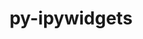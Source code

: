 ---
title: "py-ipywidgets"
layout: cache
categories: [package, develop]
meta: {"compilers": ["none"], "num_specs": 68, "num_specs_by_stack": {"data-vis-sdk": 25, "e4s": 21, "e4s-neoverse-v2": 22, "root": 68}, "oss": ["ubuntu20.04", "ubuntu22.04"], "platforms": ["linux"], "stacks": ["data-vis-sdk", "e4s", "e4s-neoverse-v2", "root"], "targets": ["neoverse_v2", "x86_64_v3"], "versions": ["8.0.2"]}
spec_details: [{"compiler": "none", "hash": "37ltotql2f2oarjpuevbmq3q5qtkrwv5", "os": "ubuntu22.04", "platform": "linux", "size": "-", "stacks": ["e4s", "root"], "target": "x86_64_v3", "variants": ["build_system=python_pip"], "versions": ["8.0.2"]}, {"compiler": "none", "hash": "3rpyfhdf7v5w3afgi4l3pea4eqsikr7c", "os": "ubuntu20.04", "platform": "linux", "size": "-", "stacks": ["data-vis-sdk", "root"], "target": "x86_64_v3", "variants": ["build_system=python_pip"], "versions": ["8.0.2"]}, {"compiler": "none", "hash": "4bmqopbfcfdbsmqnowexabwc3lhjji6e", "os": "ubuntu22.04", "platform": "linux", "size": "-", "stacks": ["e4s-neoverse-v2", "root"], "target": "neoverse_v2", "variants": ["build_system=python_pip"], "versions": ["8.0.2"]}, {"compiler": "none", "hash": "4edsuzr4km7nd453ojoogyvx6fx3rrfu", "os": "ubuntu20.04", "platform": "linux", "size": "-", "stacks": ["data-vis-sdk", "root"], "target": "x86_64_v3", "variants": ["build_system=python_pip"], "versions": ["8.0.2"]}, {"compiler": "none", "hash": "4sib53cv5gu7irlganymshpwrh4nvdzg", "os": "ubuntu20.04", "platform": "linux", "size": "-", "stacks": ["data-vis-sdk", "root"], "target": "x86_64_v3", "variants": ["build_system=python_pip"], "versions": ["8.0.2"]}, {"compiler": "none", "hash": "544u4b2oujokkxjagex4tgwoqb3kehpw", "os": "ubuntu20.04", "platform": "linux", "size": "-", "stacks": ["data-vis-sdk", "root"], "target": "x86_64_v3", "variants": ["build_system=python_pip"], "versions": ["8.0.2"]}, {"compiler": "none", "hash": "5ios3qm2hapalmun4fjuz5znbgznhsmo", "os": "ubuntu22.04", "platform": "linux", "size": "-", "stacks": ["e4s-neoverse-v2", "root"], "target": "neoverse_v2", "variants": ["build_system=python_pip"], "versions": ["8.0.2"]}, {"compiler": "none", "hash": "6hdpi5zvn4uhou7plfmgmki2m6x6dwtr", "os": "ubuntu22.04", "platform": "linux", "size": "-", "stacks": ["e4s", "root"], "target": "x86_64_v3", "variants": ["build_system=python_pip"], "versions": ["8.0.2"]}, {"compiler": "none", "hash": "6k75pevmnoxlsdnyz7gdw35g6axupody", "os": "ubuntu22.04", "platform": "linux", "size": "-", "stacks": ["e4s", "root"], "target": "x86_64_v3", "variants": ["build_system=python_pip"], "versions": ["8.0.2"]}, {"compiler": "none", "hash": "76ukykc3lllrwcsgpypegdhlh4yhgd4x", "os": "ubuntu20.04", "platform": "linux", "size": "-", "stacks": ["data-vis-sdk", "root"], "target": "x86_64_v3", "variants": ["build_system=python_pip"], "versions": ["8.0.2"]}, {"compiler": "none", "hash": "7dobda4a2uhajv5vhm7dd3ko6bovcpp5", "os": "ubuntu22.04", "platform": "linux", "size": "-", "stacks": ["e4s-neoverse-v2", "root"], "target": "neoverse_v2", "variants": ["build_system=python_pip"], "versions": ["8.0.2"]}, {"compiler": "none", "hash": "bcj666alkxmwehr6e5wnvoqzjnckphhk", "os": "ubuntu20.04", "platform": "linux", "size": "-", "stacks": ["data-vis-sdk", "root"], "target": "x86_64_v3", "variants": ["build_system=python_pip"], "versions": ["8.0.2"]}, {"compiler": "none", "hash": "big7crxwqf3lvshqemywykys5dxawi6o", "os": "ubuntu22.04", "platform": "linux", "size": "-", "stacks": ["e4s-neoverse-v2", "root"], "target": "neoverse_v2", "variants": ["build_system=python_pip"], "versions": ["8.0.2"]}, {"compiler": "none", "hash": "bodecgpxy2nb32bhmfg3rglflj7kn2mg", "os": "ubuntu20.04", "platform": "linux", "size": "-", "stacks": ["data-vis-sdk", "root"], "target": "x86_64_v3", "variants": ["build_system=python_pip"], "versions": ["8.0.2"]}, {"compiler": "none", "hash": "bsvhljl4gztgkbqxz5n765unu4btr76i", "os": "ubuntu20.04", "platform": "linux", "size": "-", "stacks": ["data-vis-sdk", "root"], "target": "x86_64_v3", "variants": ["build_system=python_pip"], "versions": ["8.0.2"]}, {"compiler": "none", "hash": "bxapzsiowguvabzicbhul6sm4xz6fkaw", "os": "ubuntu22.04", "platform": "linux", "size": "-", "stacks": ["e4s", "root"], "target": "x86_64_v3", "variants": ["build_system=python_pip"], "versions": ["8.0.2"]}, {"compiler": "none", "hash": "c22h25qj6yvkawihh7ympe5smwoxsne6", "os": "ubuntu22.04", "platform": "linux", "size": "-", "stacks": ["e4s-neoverse-v2", "root"], "target": "neoverse_v2", "variants": ["build_system=python_pip"], "versions": ["8.0.2"]}, {"compiler": "none", "hash": "c35gy37u2u3af6q4f4lqopzjyziqkguk", "os": "ubuntu22.04", "platform": "linux", "size": "-", "stacks": ["e4s-neoverse-v2", "root"], "target": "neoverse_v2", "variants": ["build_system=python_pip"], "versions": ["8.0.2"]}, {"compiler": "none", "hash": "c6g4dnt6zkwv6myp5zex7ycqmcpwebzg", "os": "ubuntu22.04", "platform": "linux", "size": "-", "stacks": ["e4s", "root"], "target": "x86_64_v3", "variants": ["build_system=python_pip"], "versions": ["8.0.2"]}, {"compiler": "none", "hash": "cd5rnhvyjcp6ifapohlgjf5kjqx6cqcs", "os": "ubuntu22.04", "platform": "linux", "size": "-", "stacks": ["e4s", "root"], "target": "x86_64_v3", "variants": ["build_system=python_pip"], "versions": ["8.0.2"]}, {"compiler": "none", "hash": "chnlwnetyro6v4ee3zuoz7r5hecuy236", "os": "ubuntu20.04", "platform": "linux", "size": "-", "stacks": ["data-vis-sdk", "root"], "target": "x86_64_v3", "variants": ["build_system=python_pip"], "versions": ["8.0.2"]}, {"compiler": "none", "hash": "dagdnx3awhdldhb4j47liaklil64lah3", "os": "ubuntu22.04", "platform": "linux", "size": "-", "stacks": ["e4s-neoverse-v2", "root"], "target": "neoverse_v2", "variants": ["build_system=python_pip"], "versions": ["8.0.2"]}, {"compiler": "none", "hash": "dm2gjzfq25xks3xiudblssr3eyrsb7a2", "os": "ubuntu22.04", "platform": "linux", "size": "-", "stacks": ["e4s-neoverse-v2", "root"], "target": "neoverse_v2", "variants": ["build_system=python_pip"], "versions": ["8.0.2"]}, {"compiler": "none", "hash": "fhy6wpnfdmqai4han6sphb4wbf67ah5p", "os": "ubuntu22.04", "platform": "linux", "size": "-", "stacks": ["e4s-neoverse-v2", "root"], "target": "neoverse_v2", "variants": ["build_system=python_pip"], "versions": ["8.0.2"]}, {"compiler": "none", "hash": "fkwx277xjllyahaf5sjxjtsdy6pc3luk", "os": "ubuntu20.04", "platform": "linux", "size": "-", "stacks": ["data-vis-sdk", "root"], "target": "x86_64_v3", "variants": ["build_system=python_pip"], "versions": ["8.0.2"]}, {"compiler": "none", "hash": "gkwnzdwdj4mpxspgcr7j2a5mjtpqzthz", "os": "ubuntu22.04", "platform": "linux", "size": "-", "stacks": ["e4s-neoverse-v2", "root"], "target": "neoverse_v2", "variants": ["build_system=python_pip"], "versions": ["8.0.2"]}, {"compiler": "none", "hash": "gnxphbfbapggyl4rzaegjl3uthzdwuc7", "os": "ubuntu22.04", "platform": "linux", "size": "-", "stacks": ["e4s-neoverse-v2", "root"], "target": "neoverse_v2", "variants": ["build_system=python_pip"], "versions": ["8.0.2"]}, {"compiler": "none", "hash": "gpcq5dykz45serymeczpnqnensljpg5a", "os": "ubuntu20.04", "platform": "linux", "size": "-", "stacks": ["data-vis-sdk", "root"], "target": "x86_64_v3", "variants": ["build_system=python_pip"], "versions": ["8.0.2"]}, {"compiler": "none", "hash": "gt2a6vaha376ruyju7e5avzv5nj3ihpq", "os": "ubuntu20.04", "platform": "linux", "size": "-", "stacks": ["data-vis-sdk", "root"], "target": "x86_64_v3", "variants": ["build_system=python_pip"], "versions": ["8.0.2"]}, {"compiler": "none", "hash": "hlyxv2c7ugsog6ri5xyojiy3og7hna4o", "os": "ubuntu22.04", "platform": "linux", "size": "-", "stacks": ["e4s-neoverse-v2", "root"], "target": "neoverse_v2", "variants": ["build_system=python_pip"], "versions": ["8.0.2"]}, {"compiler": "none", "hash": "hmnsfr2w3wpnb52au777pcwcwtx22oip", "os": "ubuntu20.04", "platform": "linux", "size": "-", "stacks": ["data-vis-sdk", "root"], "target": "x86_64_v3", "variants": ["build_system=python_pip"], "versions": ["8.0.2"]}, {"compiler": "none", "hash": "htuu2atqfvkg7wpadc332onrz53kx5ta", "os": "ubuntu22.04", "platform": "linux", "size": "-", "stacks": ["e4s", "root"], "target": "x86_64_v3", "variants": ["build_system=python_pip"], "versions": ["8.0.2"]}, {"compiler": "none", "hash": "hv72ziq7flgh3naxchet6rmloqqbfzma", "os": "ubuntu22.04", "platform": "linux", "size": "-", "stacks": ["e4s", "root"], "target": "x86_64_v3", "variants": ["build_system=python_pip"], "versions": ["8.0.2"]}, {"compiler": "none", "hash": "irfihxi4vdhluu4pov5hg365kxnke53x", "os": "ubuntu20.04", "platform": "linux", "size": "-", "stacks": ["data-vis-sdk", "root"], "target": "x86_64_v3", "variants": ["build_system=python_pip"], "versions": ["8.0.2"]}, {"compiler": "none", "hash": "jtprmq4qeatogiupjysbvj6djpyk4rze", "os": "ubuntu22.04", "platform": "linux", "size": "-", "stacks": ["e4s", "root"], "target": "x86_64_v3", "variants": ["build_system=python_pip"], "versions": ["8.0.2"]}, {"compiler": "none", "hash": "kibyzywqelh63b34pjnnveovjyvvewim", "os": "ubuntu22.04", "platform": "linux", "size": "-", "stacks": ["e4s-neoverse-v2", "root"], "target": "neoverse_v2", "variants": ["build_system=python_pip"], "versions": ["8.0.2"]}, {"compiler": "none", "hash": "kq3btr4fyy6iqrfgc3ldrvukgckduce3", "os": "ubuntu22.04", "platform": "linux", "size": "-", "stacks": ["e4s-neoverse-v2", "root"], "target": "neoverse_v2", "variants": ["build_system=python_pip"], "versions": ["8.0.2"]}, {"compiler": "none", "hash": "lbtf77kyyk7cg2xtiz5cbzsx2uglffxp", "os": "ubuntu22.04", "platform": "linux", "size": "-", "stacks": ["e4s", "root"], "target": "x86_64_v3", "variants": ["build_system=python_pip"], "versions": ["8.0.2"]}, {"compiler": "none", "hash": "lqdlccty5pkssgkxw2nqiunnadww7dl5", "os": "ubuntu20.04", "platform": "linux", "size": "-", "stacks": ["data-vis-sdk", "root"], "target": "x86_64_v3", "variants": ["build_system=python_pip"], "versions": ["8.0.2"]}, {"compiler": "none", "hash": "m42psv4opbzdk7wsnh6uxhnqtyvwycsr", "os": "ubuntu22.04", "platform": "linux", "size": "-", "stacks": ["e4s-neoverse-v2", "root"], "target": "neoverse_v2", "variants": ["build_system=python_pip"], "versions": ["8.0.2"]}, {"compiler": "none", "hash": "ml3tdukfwjh3shg46tb4d7ymxxcj42d7", "os": "ubuntu22.04", "platform": "linux", "size": "-", "stacks": ["e4s", "root"], "target": "x86_64_v3", "variants": ["build_system=python_pip"], "versions": ["8.0.2"]}, {"compiler": "none", "hash": "nplh4bh73fk6oo7oav5tgrghypyobh5d", "os": "ubuntu22.04", "platform": "linux", "size": "-", "stacks": ["e4s", "root"], "target": "x86_64_v3", "variants": ["build_system=python_pip"], "versions": ["8.0.2"]}, {"compiler": "none", "hash": "oyhwlqyb374avu6y5utnj6azfvquzs5r", "os": "ubuntu22.04", "platform": "linux", "size": "-", "stacks": ["e4s", "root"], "target": "x86_64_v3", "variants": ["build_system=python_pip"], "versions": ["8.0.2"]}, {"compiler": "none", "hash": "pizs6jtxjudt3pr3hnm66uoeieqxdvw4", "os": "ubuntu20.04", "platform": "linux", "size": "-", "stacks": ["data-vis-sdk", "root"], "target": "x86_64_v3", "variants": ["build_system=python_pip"], "versions": ["8.0.2"]}, {"compiler": "none", "hash": "q4ajxi5xlc2qfcm4qpbcc3rfiz6jeq74", "os": "ubuntu22.04", "platform": "linux", "size": "-", "stacks": ["e4s", "root"], "target": "x86_64_v3", "variants": ["build_system=python_pip"], "versions": ["8.0.2"]}, {"compiler": "none", "hash": "q4xaswlf4pagjxoh65gcvmb2b3irqmhi", "os": "ubuntu20.04", "platform": "linux", "size": "-", "stacks": ["data-vis-sdk", "root"], "target": "x86_64_v3", "variants": ["build_system=python_pip"], "versions": ["8.0.2"]}, {"compiler": "none", "hash": "qmx34jnlbil34hwuukxo7sint4z25qgc", "os": "ubuntu22.04", "platform": "linux", "size": "-", "stacks": ["e4s", "root"], "target": "x86_64_v3", "variants": ["build_system=python_pip"], "versions": ["8.0.2"]}, {"compiler": "none", "hash": "qy4quc6vem7s5qa3w2uzc7gv2vmhilw2", "os": "ubuntu22.04", "platform": "linux", "size": "-", "stacks": ["e4s", "root"], "target": "x86_64_v3", "variants": ["build_system=python_pip"], "versions": ["8.0.2"]}, {"compiler": "none", "hash": "rzu3skm3c5vnveexnely4vb2ryyhmru7", "os": "ubuntu22.04", "platform": "linux", "size": "-", "stacks": ["e4s", "root"], "target": "x86_64_v3", "variants": ["build_system=python_pip"], "versions": ["8.0.2"]}, {"compiler": "none", "hash": "rzugvucd5t6r6ki3xxce4sgrtexnkxbu", "os": "ubuntu22.04", "platform": "linux", "size": "-", "stacks": ["e4s-neoverse-v2", "root"], "target": "neoverse_v2", "variants": ["build_system=python_pip"], "versions": ["8.0.2"]}, {"compiler": "none", "hash": "sdxwqx7mihbu6wax4yrntml2mdb7wg6s", "os": "ubuntu22.04", "platform": "linux", "size": "-", "stacks": ["e4s-neoverse-v2", "root"], "target": "neoverse_v2", "variants": ["build_system=python_pip"], "versions": ["8.0.2"]}, {"compiler": "none", "hash": "sgsi7bnppcnk6djk47ze664vl2s34hls", "os": "ubuntu22.04", "platform": "linux", "size": "-", "stacks": ["e4s-neoverse-v2", "root"], "target": "neoverse_v2", "variants": ["build_system=python_pip"], "versions": ["8.0.2"]}, {"compiler": "none", "hash": "svrq7wuv6nvgp5saxucexs7nyjzurffh", "os": "ubuntu22.04", "platform": "linux", "size": "-", "stacks": ["e4s", "root"], "target": "x86_64_v3", "variants": ["build_system=python_pip"], "versions": ["8.0.2"]}, {"compiler": "none", "hash": "swyggssj6hi5lqjbsl4hphncpatgqr6u", "os": "ubuntu20.04", "platform": "linux", "size": "-", "stacks": ["data-vis-sdk", "root"], "target": "x86_64_v3", "variants": ["build_system=python_pip"], "versions": ["8.0.2"]}, {"compiler": "none", "hash": "t7zve6mb2ovoallwtjjphxx63gc4mtqr", "os": "ubuntu22.04", "platform": "linux", "size": "-", "stacks": ["e4s", "root"], "target": "x86_64_v3", "variants": ["build_system=python_pip"], "versions": ["8.0.2"]}, {"compiler": "none", "hash": "tlp4fssp6w3qa6hsc2lbc5jxz6ozlzoz", "os": "ubuntu22.04", "platform": "linux", "size": "-", "stacks": ["e4s-neoverse-v2", "root"], "target": "neoverse_v2", "variants": ["build_system=python_pip"], "versions": ["8.0.2"]}, {"compiler": "none", "hash": "uwp6fpmsonlnirhycgs7zhluaidtynsu", "os": "ubuntu20.04", "platform": "linux", "size": "-", "stacks": ["data-vis-sdk", "root"], "target": "x86_64_v3", "variants": ["build_system=python_pip"], "versions": ["8.0.2"]}, {"compiler": "none", "hash": "v36w4p3jh4ioibyry77npxf5zzpfehky", "os": "ubuntu22.04", "platform": "linux", "size": "-", "stacks": ["e4s-neoverse-v2", "root"], "target": "neoverse_v2", "variants": ["build_system=python_pip"], "versions": ["8.0.2"]}, {"compiler": "none", "hash": "vcrnbrgfccprmkpntcmvbjcv6rfpcs2u", "os": "ubuntu22.04", "platform": "linux", "size": "-", "stacks": ["e4s", "root"], "target": "x86_64_v3", "variants": ["build_system=python_pip"], "versions": ["8.0.2"]}, {"compiler": "none", "hash": "vg4l6irvxszuvitawn3ur5e6ozpth2hr", "os": "ubuntu20.04", "platform": "linux", "size": "-", "stacks": ["data-vis-sdk", "root"], "target": "x86_64_v3", "variants": ["build_system=python_pip"], "versions": ["8.0.2"]}, {"compiler": "none", "hash": "vkqcdt5wo36jcbv3dldo6rv6ywffbh4v", "os": "ubuntu20.04", "platform": "linux", "size": "-", "stacks": ["data-vis-sdk", "root"], "target": "x86_64_v3", "variants": ["build_system=python_pip"], "versions": ["8.0.2"]}, {"compiler": "none", "hash": "vtossjj54heix7g75e24edg52zm6uqsc", "os": "ubuntu20.04", "platform": "linux", "size": "-", "stacks": ["data-vis-sdk", "root"], "target": "x86_64_v3", "variants": ["build_system=python_pip"], "versions": ["8.0.2"]}, {"compiler": "none", "hash": "w6sbbksfmrl7girvtq7pdyxaoi4gntzx", "os": "ubuntu22.04", "platform": "linux", "size": "-", "stacks": ["e4s-neoverse-v2", "root"], "target": "neoverse_v2", "variants": ["build_system=python_pip"], "versions": ["8.0.2"]}, {"compiler": "none", "hash": "wpghxhkenaewr236fsxx3ocv5mal7c5v", "os": "ubuntu22.04", "platform": "linux", "size": "-", "stacks": ["e4s-neoverse-v2", "root"], "target": "neoverse_v2", "variants": ["build_system=python_pip"], "versions": ["8.0.2"]}, {"compiler": "none", "hash": "wz7fwlhigad3ycadpherflztoc5fdr5t", "os": "ubuntu22.04", "platform": "linux", "size": "-", "stacks": ["e4s", "root"], "target": "x86_64_v3", "variants": ["build_system=python_pip"], "versions": ["8.0.2"]}, {"compiler": "none", "hash": "x37qq7ouxzvny6ioxeonaxxpcaoe2kbb", "os": "ubuntu20.04", "platform": "linux", "size": "-", "stacks": ["data-vis-sdk", "root"], "target": "x86_64_v3", "variants": ["build_system=python_pip"], "versions": ["8.0.2"]}, {"compiler": "none", "hash": "x3eouiel2aqezyf3zmnl7r6vhxd2g5fc", "os": "ubuntu20.04", "platform": "linux", "size": "-", "stacks": ["data-vis-sdk", "root"], "target": "x86_64_v3", "variants": ["build_system=python_pip"], "versions": ["8.0.2"]}, {"compiler": "none", "hash": "znwxavundbvfaixvxmib4dzoyud2lhzh", "os": "ubuntu20.04", "platform": "linux", "size": "-", "stacks": ["data-vis-sdk", "root"], "target": "x86_64_v3", "variants": ["build_system=python_pip"], "versions": ["8.0.2"]}]
---